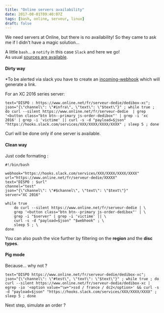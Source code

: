```yaml
---
title: "Online servers availability"
date: 2017-08-01T09:40:07Z
tags: [bash, online, serveur, linux]
draft: false
---
```


We need servers at Online, but there is no availability!
So they came to ask me if I didn't have a magic solution...

A little `bash`... a `notify` in this case `Slack` and here we go!  
As usual [sources are available](https://github.com/Kaderovski/OnlineSrvDispo).

#### Dirty way 

*To be alerted via slack you have to create an [incoming-webhook](https://my.slack.com/services/new/incoming-webhook/) which will generate a link.

For an XC 2016 series server:

    text="DISPO : https://www.online.net/fr/serveur-dedie/dedibox-xc"; json="{\"channel\": \"#infra\", \"text\": \"$text\"}" ; while true ; do curl --silent https://www.online.net/fr/serveur-dedie  | grep '<button class="btn btn--primary js-order-dedibox"' | grep -i 'xc 2016' | grep -i 'victime' || curl -s -d "payload=$json" "https://hooks.slack.com/services/XXX/XXXX/XXXX/XXXX" ; sleep 5 ; done 

Curl will be done only if one server is available.

#### Clean way 

Just code formating :
```
#!/bin/bash

webhook="https://hooks.slack.com/services/XXX/XXXX/XXXX/XXXX"
url="https://www.online.net/fr/serveur-dedie/XXXXX"
text="DISPO : $url"
channel="test"
json="{\"channel\": \"#$channel\", \"text\": \"$text\"}"
server="XC 2016"

while true
    do curl --silent https://www.online.net/fr/serveur-dedie | \
    grep '<button class="btn btn--primary js-order-dedibox"' | \
    grep -i "$server" | grep -i 'victime' || \
    curl -s -d "payload=$json" "$webhook" ; \
    sleep 5 ; \
done
```

You can also push the vice further by filtering on the **region** and the **disc types**.

#### Pig mode

Because... why not ?

```
text="DISPO https://www.online.net/fr/serveur-dedie/dedibox-xc"; json="{\"channel\": \"#test\", \"text\": \"$text\"}" ; while true ; do curl --silent https://www.online.net/fr/serveur-dedie/dedibox-xc | egrep -io '<option value="\w+">ssd / france / dc2</option>' && curl -s -d "payload=$json" "https://hooks.slack.com/services/XXX/XXXX/XXXX" ; sleep 5 ; done
```

Next step, simulate an order ?
